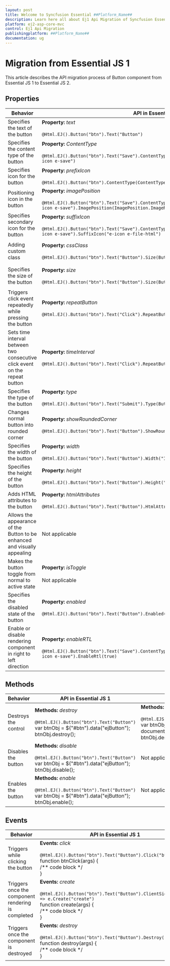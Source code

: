 ```yaml
---
layout: post
title: Welcome to Syncfusion Essential ##Platform_Name##
description: Learn here all about Ej1 Api Migration of Syncfusion Essential ##Platform_Name## widgets based on HTML5 and jQuery.
platform: ej2-asp-core-mvc
control: Ej1 Api Migration
publishingplatform: ##Platform_Name##
documentation: ug
---
```



# Migration from Essential JS 1

This article describes the API migration process of Button component from Essential JS 1 to Essential JS 2.

## Properties

| Behavior | API in Essential JS 1 | API in Essential JS 2 |
| --- | --- | --- |
| Specifies the text of the button | **Property:** *text* <br/><br/> `@Html.EJ().Button("btn").Text("Button")` | **Property:** *content* <br/><br/> `@Html.EJS().Button("btn").Content("Button").Render()` |
| Specifies the content type of the button | **Property:** *ContentType* <br/><br/>  `@Html.EJ().Button("btn").Text("Save").ContentType(ContentType.TextAndImage).PrefixIcon("e-icon e-save")`| Not applicable |
| Specifies icon for the button | **Property:** *prefixIcon* <br/><br/> `@Html.EJ().Button("btn").ContentType(ContentType.ImageOnly).PrefixIcon("e-icon e-save")` | **Property:** *iconCss* <br/><br/> `@Html.EJS().Button("btn").IconCss("e-icons e-save").Render()` |
| Positioning icon in the button | **Property:** *imagePosition* <br/><br/> `@Html.EJ().Button("btn").Text("Save").ContentType(ContentType.TextAndImage).PrefixIcon("e-icon e-save").ImagePosition(ImagePosition.ImageRight)`| **Property:** *iconPosition* <br/><br/> `@Html.EJS().Button("btn").Content("Save").IconCss("e-icons e-save").IconPosition(Syncfusion.EJ2.Buttons.IconPosition.Right).Render()` |
| Specifies secondary icon for the button | **Property:** *suffixIcon* <br/><br/> `@Html.EJ().Button("btn").Text("Save").ContentType(ContentType.TextAndImage).PrefixIcon("e-icon e-save").SuffixIcon("e-icon e-file-html")` | Not applicable |
| Adding custom class | **Property:** *cssClass* <br/><br/> `@Html.EJ().Button("btn").Text("Button").Size(ButtonSize.Small).CssClass("custom-class")` | **Property:** *cssClass* <br/><br/> `@Html.EJS().Button("btn").Content("Button").CssClass("custom-class").Render()` |
| Specifies the size of the button | **Property:** *size* <br/><br/> `@Html.EJ().Button("btn").Text("Button").Size(ButtonSize.Small)` | **Property:** *cssClass* <br/><br/> `@Html.EJS().Button("btn").Content("Button").CssClass("e-small").Render()` |
| Triggers click event repeatedly while pressing the button | **Property:** *repeatButton* <br/><br/> `@Html.EJ().Button("btn").Text("Click").RepeatButton(true)` | Not applicable |
| Sets time interval between two consecutive click event on the repeat button | **Property:** *timeInterval* <br/><br/> `@Html.EJ().Button("btn").Text("Click").RepeatButton(true).TimeInterval("100")` | Not applicable |
| Specifies the type of the button | **Property:** *type* <br/><br/> `@Html.EJ().Button("btn").Text("Submit").Type(ButtonType.Submit)` | Not applicable |
| Changes normal button into rounded corner | **Property:** *showRoundedCorner* <br/><br/>  `@Html.EJ().Button("btn").Text("Button").ShowRoundedCorner(true)` | Not applicable |
| Specifies the width of the button | **Property:** *width* <br/><br/> `@Html.EJ().Button("btn").Text("Button").Width("150px")` | Not applicable |
| Specifies the height of the button | **Property:** *height* <br/><br/> `@Html.EJ().Button("btn").Text("Button").Height("50px")` | Not applicable |
| Adds HTML attributes to the button | **Property:** *htmlAttributes* <br/><br/> `@Html.EJ().Button("btn").Text("Button").HtmlAttributes("")` | Not applicable |
| Allows the appearance of the Button to be enhanced and visually appealing | Not applicable | **Property:** *isPrimary* <br/><br/> `@Html.EJS().Button("btn").Content("Button").IsPrimary(true).Render()` |
| Makes the button toggle from normal to active state | **Property:** *isToggle* <br/><br/> Not applicable | **Property:** *isToggle* <br/><br/> `@Html.EJS().Button("btn").Content("Button").IsToggle(true).Render()`  |
| Specifies the disabled state of the button | **Property:** *enabled* <br/><br/> `@Html.EJ().Button("btn").Text("Button").Enabled(false)` | **Property:** *disabled* <br/><br/> `@Html.EJS().Button("btn").Content("Button").Disabled(true).Render()` |
| Enable or disable rendering component in right to left direction | **Property:** *enableRTL* <br/><br/>  `@Html.EJ().Button("btn").Text("Save").ContentType(ContentType.TextAndImage).PrefixIcon("e-icon e-save").EnableRtl(true)` | **Property:** *enableRtl* <br/><br/> `@Html.EJS().Button("btn").Content("Save")IconCss("e-icon e-save").EnableRtl(true).Render()` |

## Methods

| Behavior | API in Essential JS 1 | API in Essential JS 2 |
| --- | --- | --- |
| Destroys the control | **Methods:** *destroy* <br/><br/> `@Html.EJ().Button("btn").Text("Button")` <br/> var btnObj = $("#btn").data("ejButton");<br/>btnObj.destroy(); | **Methods:** *destroy* <br/><br/> `@Html.EJS().Button("btn").Content("Button").Render()` <br/> var btnObj = document.getElementById("btn").ej2_instances[0];<br/>btnObj.destroy(); |
| Disables the button | **Methods:** *disable* <br/><br/> `@Html.EJ().Button("btn").Text("Button")`<br/> var btnObj = $("#btn").data("ejButton");<br/>btnObj.disable(); | Not applicable |
| Enables the button | **Methods:** *enable* <br/><br/> `@Html.EJ().Button("btn").Text("Button")`<br/> var btnObj = $("#btn").data("ejButton");<br/>btnObj.enable(); | Not applicable |

## Events

| Behavior | API in Essential JS 1 | API in Essential JS 2 |
| --- | --- | --- |
| Triggers while clicking the button | **Events:** *click* <br/><br/> `@Html.EJ().Button("btn").Text("Button").Click("btnClick")` <br/>function btnClick(args) {<br/>/** code block */<br/>} | Not applicable |
| Triggers once the component rendering is completed | **Events:** *create* <br/><br/> `@Html.EJ().Button("btn").Text("Button").ClientSideEvents(e => e.Create("create")` <br/>function create(args) {<br/>/** code block */<br/>} | **Events:** *created* <br/><br/> `@Html.EJS().Button("btn").Content("Button").Created("created").Render()`<br/>function created() {<br/>/** code block */<br/>} |
| Triggers once the component is destroyed | **Events:** *destroy* <br/><br/> `@Html.EJ().Button("btn").Text("Button").Destroy("destroy")` <br/>function destroy(args) {<br/>/** code block */<br/>} | Not applicable |